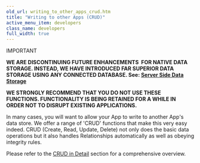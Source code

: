 ```yaml
---
old_url: writing_to_other_apps_crud.htm
title: "Writing to other Apps (CRUD)"
active_menu_item: developers
class_name: developers
full_width: true
---
```



IMPORTANT

**WE ARE DISCONTINUING FUTURE ENHANCEMENTS  FOR NATIVE DATA STORAGE. INSTEAD, WE HAVE INTRODUCED FAR SUPERIOR DATA STORAGE USING ANY CONNECTED DATABASE. See: [Server Side Data Storage](/developers/documentation/product-guide/data-storage/server-side-data-storage/)**

**WE STRONGLY RECOMMEND THAT YOU DO NOT USE THESE FUNCTIONS. FUNCTIONALITY IS BEING RETAINED FOR A WHILE IN ORDER NOT TO DISRUPT EXISTING APPLICATIONS.**

In many cases, you will want to allow your App to write to another App's data store. We offer a range of 'CRUD' functions that make this very easy indeed. CRUD (Create, Read, Update, Delete) not only does the basic data operations but it also handles Relationships automatically as well as obeying integrity rules.

Please refer to the [CRUD in Detail](/developers/documentation/product-guide/advanced-features/data-storage-management/crud-in-detail/) section for a comprehensive overview.

